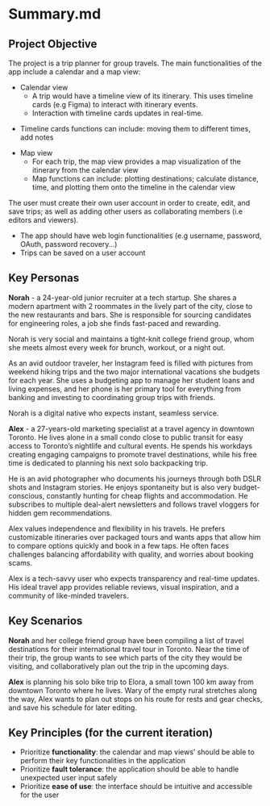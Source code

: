 # **Summary.md**

## Project Objective

The project is a trip planner for group travels. The main functionalities of the app include a calendar and a map view:

* Calendar view  
  * A trip would have a timeline view of its itinerary. This uses timeline cards (e.g Figma) to interact with itinerary events.  
  * Interaction with timeline cards updates in real-time.  
- Timeline cards functions can include: moving them to different times, add notes  
* Map view  
  * For each trip, the map view provides a map visualization of the itinerary from the calendar view  
  * Map functions can include: plotting destinations; calculate distance, time, and plotting them onto the timeline in the calendar view

The user must create their own user account in order to create, edit, and save trips; as well as adding other users as collaborating members (i.e editors and viewers).

* The app should have web login functionalities (e.g username, password, OAuth, password recovery…)  
* Trips can be saved on a user account

## Key Personas

**Norah** \- a 24-year-old junior recruiter at a tech startup. She shares a modern apartment with 2 roommates in the lively part of the city, close to the new restaurants and bars. She is responsible for sourcing candidates for engineering roles, a job she finds fast-paced and rewarding.  

Norah is very social and maintains a tight-knit college friend group, whom she meets almost every week for brunch, workout, or a night out.  

As an avid outdoor traveler, her Instagram feed is filled with pictures from weekend hiking trips and the two major international vacations she budgets for each year. She uses a budgeting app to manage her student loans and living expenses, and her phone is her primary tool for everything from banking and investing to coordinating group trips with friends.  

Norah is a digital native who expects instant, seamless service.

**Alex** \- a 27-years-old marketing specialist at a travel agency in downtown Toronto. He lives alone in a small condo close to public transit for easy access to Toronto’s nightlife and cultural events. He spends his workdays creating engaging campaigns to promote travel destinations, while his free time is dedicated to planning his next solo backpacking trip.  

He is an avid photographer who documents his journeys through both DSLR shots and Instagram stories. He enjoys spontaneity but is also very budget-conscious, constantly hunting for cheap flights and accommodation. He subscribes to multiple deal-alert newsletters and follows travel vloggers for hidden gem recommendations.  

Alex values independence and flexibility in his travels. He prefers customizable itineraries over packaged tours and wants apps that allow him to compare options quickly and book in a few taps. He often faces challenges balancing affordability with quality, and worries about booking scams.  

Alex is a tech-savvy user who expects transparency and real-time updates. His ideal travel app provides reliable reviews, visual inspiration, and a community of like-minded travelers.

## Key Scenarios

**Norah** and her college friend group have been compiling a list of travel destinations for their international travel tour in Toronto. Near the time of their trip, the group wants to see which parts of the city they would be visiting, and collaboratively plan out the trip in the upcoming days.

**Alex** is planning his solo bike trip to Elora, a small town 100 km away from downtown Toronto where he lives. Wary of the empty rural stretches along the way, Alex wants to plan out stops on his route for rests and gear checks, and save his schedule for later editing.

## Key Principles (for the current iteration)

* Prioritize **functionality**: the calendar and map views’ should be able to perform their key functionalities in the application  
* Prioritize **fault tolerance**: the application should be able to handle unexpected user input safely  
* Prioritize **ease of use**: the interface should be intuitive and accessible for the user

